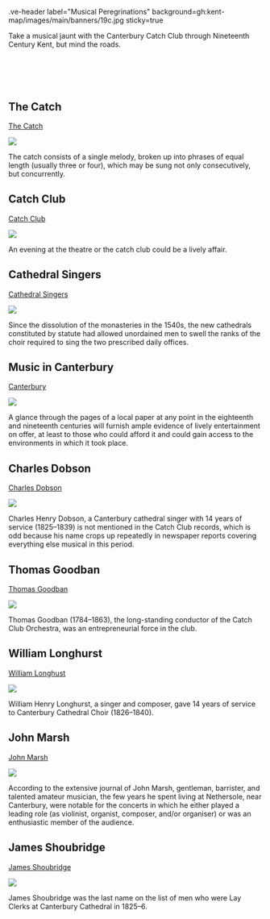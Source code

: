 .ve-header label="Musical Peregrinations" background=gh:kent-map/images/main/banners/19c.jpg sticky=true
    
Take a musical jaunt with the Canterbury Catch Club through Nineteenth Century Kent, but mind the roads.

# &nbsp; 
<param class="cards">

## The Catch

[The Catch](19c-catch-music)

![](https://iiif.juncture-digital.org/thumbnail?url=https://upload.wikimedia.org/wikipedia/commons/4/4a/Sumerisicumenharleyms.jpg)

The catch consists of a single melody, broken up into phrases of equal length (usually three or four), which may be sung not only consecutively, but concurrently. 

## Catch Club

[Catch Club](19c-catch-club)  

![](https://iiif.juncture-digital.org/thumbnail?url=https://stor.artstor.org/stor/4422f81a-1554-4ec0-878a-81e2e415fdf7)

An evening at the theatre or the catch club could be a lively affair.

## Cathedral Singers

[Cathedral Singers](19c-cathedral-singing)   

![](https://iiif.juncture-digital.org/thumbnail?url=https://stor.artstor.org/stor/ba0b9603-51bd-47bd-ac28-54aabc6b784a)

Since the dissolution of the monasteries in the 1540s, the new cathedrals constituted by statute had allowed unordained men to swell the ranks of the choir required to sing the two prescribed daily offices.

## Music in Canterbury

[Canterbury](19c-music-canterbury)

![](https://iiif.juncture-digital.org/thumbnail?url=https://stor.artstor.org/stor/93b03451-8b11-4ca9-a588-220af7b2f953)

A glance through the pages of a local paper at any point in the eighteenth and nineteenth centuries will furnish ample evidence of lively entertainment on offer, at least to those who could afford it and could gain access to the environments in which it took place.

## Charles Dobson

[Charles Dobson](19c-charles-dobson-biography)   

![](https://iiif.juncture-digital.org/thumbnail?url=https://stor.artstor.org/stor/4422f81a-1554-4ec0-878a-81e2e415fdf7)

Charles Henry Dobson, a Canterbury cathedral singer with 14 years of service (1825–1839) is not mentioned in the Catch Club records, which is odd because his name crops up repeatedly in newspaper reports covering everything else musical in this period. 

## Thomas Goodban

[Thomas Goodban](19c-thomas-goodban-biography)   

![](https://iiif.juncture-digital.org/thumbnail?url=https://stor.artstor.org/stor/4422f81a-1554-4ec0-878a-81e2e415fdf7)

Thomas Goodban (1784–1863), the long-standing conductor of the Catch Club Orchestra, was an entrepreneurial force in the club.

## William Longhurst

[William Longhust](19c-william-longhurst-biography)   

![](https://iiif.juncture-digital.org/thumbnail?url=https://stor.artstor.org/stor/8e1da9c2-ddfb-411c-bba3-b5739d958ca6)

William Henry Longhurst, a singer and composer, gave 14 years of service to Canterbury Cathedral Choir (1826–1840).

## John Marsh

[John Marsh](19c-john-marsh-biography)   

![](https://iiif.juncture-digital.org/thumbnail?url=https://stor.artstor.org/stor/4422f81a-1554-4ec0-878a-81e2e415fdf7)

According to the extensive journal of John Marsh, gentleman, barrister, and talented amateur musician, the few years he spent living at Nethersole, near Canterbury, were notable for the concerts in which he either played a leading role (as violinist, organist, composer, and/or organiser) or was an enthusiastic member of the audience. 

## James Shoubridge

[James Shoubridge](19c-james-shoubridge)  

![](https://iiif.juncture-digital.org/thumbnail?url=https://stor.artstor.org/stor/2c31e2ed-8f07-4a4e-b1a8-deaeab5b045d)

James Shoubridge was the last name on the list of men who were Lay Clerks at Canterbury Cathedral in 1825–6.

